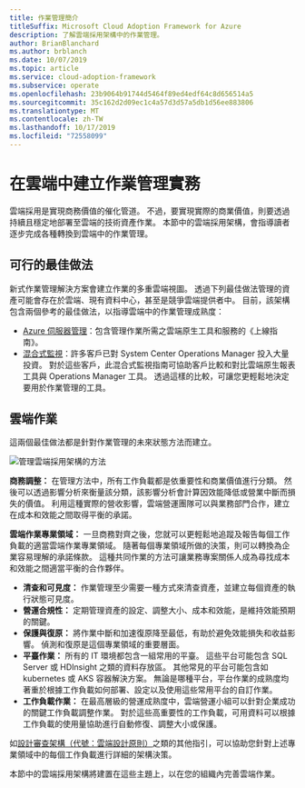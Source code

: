 ```yaml
---
title: 作業管理簡介
titleSuffix: Microsoft Cloud Adoption Framework for Azure
description: 了解雲端採用架構中的作業管理。
author: BrianBlanchard
ms.author: brblanch
ms.date: 10/07/2019
ms.topic: article
ms.service: cloud-adoption-framework
ms.subservice: operate
ms.openlocfilehash: 23b9064b91744d5464f89ed4edf64c8d656514a5
ms.sourcegitcommit: 35c162d2d09ec1c4a57d3d57a5db1d56ee883806
ms.translationtype: MT
ms.contentlocale: zh-TW
ms.lasthandoff: 10/17/2019
ms.locfileid: "72558099"
---
```

# <a name="establishing-operational-management-practices-in-the-cloud"></a>在雲端中建立作業管理實務

雲端採用是實現商務價值的催化管道。 不過，要實現實際的商業價值，則要透過持續且穩定地部署至雲端的技術資產作業。 本節中的雲端採用架構，會指導讀者逐步完成各種轉換到雲端中的作業管理。

## <a name="actionable-best-practices"></a>可行的最佳做法

新式作業管理解決方案會建立作業的多重雲端視圖。 透過下列最佳做法管理的資產可能會存在於雲端、現有資料中心，甚至是競爭雲端提供者中。 目前，該架構包含兩個參考的最佳做法，以指導雲端中的作業管理成熟度：

- [Azure 伺服器管理](./azure-server-management/index.md)：包含管理作業所需之雲端原生工具和服務的《上線指南》。
- [混合式監視](./monitor/index.md)：許多客戶已對 System Center Operations Manager 投入大量投資。 對於這些客戶，此混合式監視指南可協助客戶比較和對比雲端原生報表工具與 Operations Manager 工具。 透過這樣的比較，可讓您更輕鬆地決定要用於作業管理的工具。

## <a name="cloud-operations"></a>雲端作業

這兩個最佳做法都是針對作業管理的未來狀態方法而建立。

![管理雲端採用架構的方法](../_images/manage/caf-manage.png)

**商務調整：** 在管理方法中，所有工作負載都是依重要性和商業價值進行分類。 然後可以透過影響分析來衡量該分類，該影響分析會計算因效能降低或營業中斷而損失的價值。 利用這種實際的營收影響，雲端營運團隊可以與業務部門合作，建立在成本和效能之間取得平衡的承諾。

**雲端作業專業領域：** 一旦商務對齊之後，您就可以更輕鬆地追蹤及報告每個工作負載的適當雲端作業專業領域。 隨著每個專業領域所做的決策，則可以轉換為企業容易理解的承諾條款。 這種共同作業的方法可讓業務專案關係人成為尋找成本和效能之間適當平衡的合作夥伴。

- **清查和可見度：** 作業管理至少需要一種方式來清查資產，並建立每個資產的執行狀態可見度。
- **營運合規性：** 定期管理資產的設定、調整大小、成本和效能，是維持效能預期的關鍵。
- **保護與復原：** 將作業中斷和加速復原降至最低，有助於避免效能損失和收益影響。 偵測和復原是這個專業領域的重要層面。
- **平臺作業：** 所有的 IT 環境都包含一組常用的平臺。 這些平台可能包含 SQL Server 或 HDInsight 之類的資料存放區。 其他常見的平台可能包含如 kubernetes 或 AKS 容器解決方案。 無論是哪種平台，平台作業的成熟度均著重於根據工作負載如何部署、設定以及使用這些常用平台的自訂作業。
- **工作負載作業：** 在最高層級的營運成熟度中，雲端營運小組可以針對企業成功的關鍵工作負載調整作業。 對於這些高重要性的工作負載，可用資料可以根據工作負載的使用量協助進行自動修復、調整大小或保護。

如[設計審查架構（代號：雲端設計原則）](https://docs.microsoft.com/azure/architecture/reliability)之類的其他指引，可以協助您針對上述專業領域中的每個工作負載進行詳細的架構決策。

本節中的雲端採用架構將建置在這些主題上，以在您的組織內完善雲端作業。

